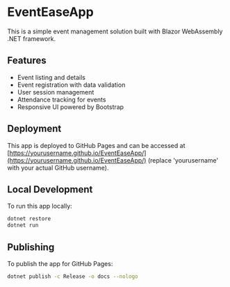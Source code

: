 # EventEaseApp

This is a simple event management solution built with Blazor WebAssembly .NET framework.

## Features

- Event listing and details
- Event registration with data validation
- User session management
- Attendance tracking for events
- Responsive UI powered by Bootstrap

## Deployment

This app is deployed to GitHub Pages and can be accessed at [https://yourusername.github.io/EventEaseApp/](https://yourusername.github.io/EventEaseApp/) (replace 'yourusername' with your actual GitHub username).

## Local Development

To run this app locally:

```bash
dotnet restore
dotnet run
```

## Publishing

To publish the app for GitHub Pages:

```bash
dotnet publish -c Release -o docs --nologo
```
